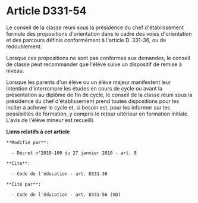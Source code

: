# Article D331-54

Le conseil de la classe réuni sous la présidence du chef d'établissement formule des propositions d'orientation dans le cadre
des voies d'orientation et des parcours définis conformément à l'article D. 331-36, ou de redoublement. 

Lorsque ces propositions ne sont pas conformes aux demandes, le conseil de classe peut recommander que l'élève suive un
dispositif de remise à niveau. 

Lorsque les parents d'un élève ou un élève majeur manifestent leur intention d'interrompre les études en cours de cycle ou
avant la présentation au diplôme de fin de cycle, le conseil de la classe réuni sous la présidence du chef d'établissement
prend toutes dispositions pour les inciter à achever le cycle et, si besoin est, pour les informer sur les possibilités de
formation, y compris le retour ultérieur en formation initiale. L'avis de l'élève mineur est recueilli.

**Liens relatifs à cet article**

	**Modifié par**:

	  - Décret n°2010-100 du 27 janvier 2010 - art. 8

	**Cite**:

	  - Code de l'éducation - art. D331-36

	**Cité par**:

	  - Code de l'éducation - art. D331-56 (VD)
